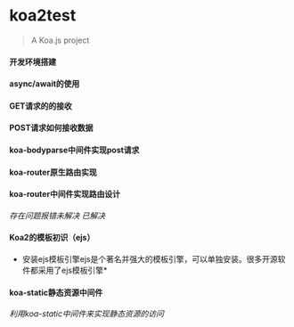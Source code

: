 # koa2test

> A Koa.js project

#### 开发环境搭建

#### async/await的使用

#### GET请求的的接收

#### POST请求如何接收数据
#### koa-bodyparse中间件实现post请求

#### koa-router原生路由实现
#### koa-router中间件实现路由设计
*存在问题报错未解决*
*已解决*

#### Koa2的模板初识（ejs）
* 安装ejs模板引擎ejs是个著名并强大的模板引擎，可以单独安装。很多开源软件都采用了ejs模板引擎*

#### koa-static静态资源中间件
*利用koa-static中间件来实现静态资源的访问*
